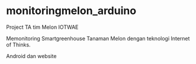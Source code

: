 # monitoringmelon_arduino
Project TA tim Melon IOTWAE

Memonitoring Smartgreenhouse Tanaman Melon dengan teknologi Internet of Thinks.

Android dan website
